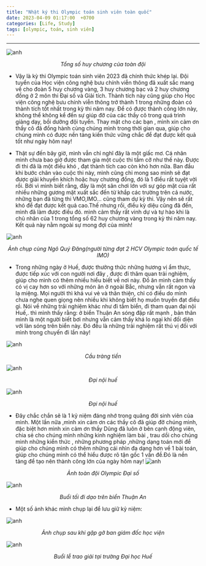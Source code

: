 ```yaml
---
title: "Nhật ký thi Olympic toán sinh viên toàn quốc"
date: 2023-04-09 01:17:00  +0700
categories: [Life, Study]
tags: [olympic, toán, sinh viên]
---
```


---

![anh](/assets/images/olp/14.jpg)

<p align="center"><em>Tổng số huy chương của toàn đội</em></p>

- Vậy là kỳ thi Olympic toán sinh viên 2023 đã chính thức khép lại. Đội tuyển của Học viện công nghệ bưu chính viễn thông đã xuất sắc mang về cho đoàn 5 huy chương vàng, 3 huy chương bạc và 2 huy chương đồng ở 2 môn thi Đại số và Giải tích. Thành tích này cũng giúp cho Học viện công nghệ bưu chính viễn thông trở thành 1 trong những đoàn có thành tích tốt nhất trong kỳ thi năm nay. Để có được thành công lớn này, không thể không kể đến sự giúp đỡ của các thầy cô trong quá trình giảng dạy, bồi dưỡng đội tuyển. Thay mặt cho các bạn , mình xin cảm ơn thầy cô đã đồng hành cùng chúng mình trong thời gian qua, giúp cho chúng mình có được nền tảng kiến thức vững chắc để đạt được kết quả tốt như ngày hôm nay!

- Thật sự đến bây giờ, mình vẫn chỉ nghĩ đây là một giấc mơ. Cá nhân mình chưa bao giờ được tham gia một cuộc thi tầm cỡ như thế này. Được đi thi đã là một điều khó , đạt thành tích cao còn khó hơn nữa. Ban đầu khi bước chân vào cuộc thi này, mình cũng chỉ mong sao mình sẽ đạt được giải khuyến khích hoặc huy chương đồng, đó là 1 điều rất tuyệt vời rồi. Bởi vì mình biết rằng, đây là một sân chơi lớn với sự góp mặt của rất nhiều những gương mặt xuất sắc đến từ khắp các trường trên cả nước, những bạn đã từng thi VMO,IMO… cũng tham dự kỳ thi. Vậy nên sẽ rất khó để đạt được kết quả cao.Thế nhưng rồi, điều kỳ diệu cũng đã đến, mình đã làm được điều đó. mình cảm thấy rất vinh dự và tự hào khi là chủ nhân của 1 trong tổng số 62 huy chương vàng trong kỳ thi năm nay. Kết quả này nằm ngoài sự mong đợi của mình!

![anh](/assets/images/olp/15.jpg)

<p align="center"><em>Ảnh chụp cùng Ngô Quý Đăng(người từng đạt 2 HCV Olympic toán quốc tế IMO)</em></p>

- Trong những ngày ở Huế, được thưởng thức những hương vị ẩm thực, được tiếp xúc với con người nơi đây , được đi thăm quan trải nghiệm, giúp cho mình có thêm nhiều hiểu biết về nơi này. Đồ ăn mình cảm thấy có vị cay hơn so với những món ăn ở ngoài Bắc, nhưng vẫn rất ngon và lạ miệng. Mọi người thì khá vui vẻ và thân thiện, chỉ có điều do mình chưa nghe quen giọng nên nhiều khi không biết họ muốn truyền đạt điều gì. Nói về những trải nghiệm khác như đi tắm biển, đi tham quan đại nội Huế,. thì mình thấy rằng: ở biển Thuận An sóng đập rất mạnh , bản thân mình là một người biết bơi nhưng vẫn cảm thấy khá lo ngại khi đối diện với làn sóng trên biển này. Đó đều là những trải nghiệm rất thú vị đối với mình trong chuyến đi lần này!

![anh](/assets/images/olp/4.jpg)

<p align="center"><em>Cầu tràng tiền</em></p>

![anh](/assets/images/olp/5.jpg)

<p align="center"><em>Đại nội huế</em></p>

![anh](/assets/images/olp/9.jpg)

<p align="center"><em>Đại nội huế</em></p>

- Đây chắc chắn sẽ là 1 kỷ niệm đáng nhớ trong quãng đời sinh viên của mình. Một lần nữa ,mình xin cảm ơn các thầy cô đã giúp đỡ chúng mình, đặc biệt hơn mình xin cảm ơn thầy Dũng đã luôn ở bên cạnh động viên, chia sẻ cho chúng mình những kinh nghiệm làm bài , trau dồi cho chúng mình những kiển thức , những phương pháp ,những dạng toán mới để giúp cho chúng mình có thêm những cái nhìn đa dạng hơn về 1 bài toán, giúp cho chúng mình có thể hiểu được rõ tận gốc 1 vấn đề.Đó là nền tảng để tạo nên thành công lớn của ngày hôm nay!
![anh](/assets/images/olp/8.jpg)
<p align="center"><em>Ảnh toàn đội Olympic Đại số</em></p>

![anh](/assets/images/olp/10.jpg)

<p align="center"><em>Buổi tối đi dạo trên biển Thuận An</em></p>

- Một số ảnh khác mình chụp lại để lưu giữ kỷ niệm:

![anh](/assets/images/olp/1.jpg)

<p align="center"><em>Ảnh chụp sau khi gặp gỡ ban giám đốc học viện</em></p>

![anh](/assets/images/olp/21.jpg)

<p align="center"><em>Buổi lễ trao giải tại trường Đại học Huế</em></p>
